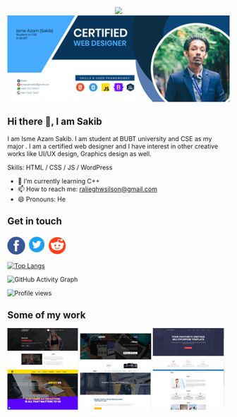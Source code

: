 <p align="center">
  <img src="https://github.com/Isme-Azam-Sakib/isme-azam-sakib/blob/main/animation_300_l5xm2htm.gif">
  <img src="https://github.com/Isme-Azam-Sakib/isme-azam-sakib/blob/main/banner-04.jpg">
</p>


## Hi there 👋, I am Sakib 
I am Isme Azam Sakib. I am student at BUBT university and CSE as my major . I am a certified web designer and I have interest in other creative works like UI/UX design, Graphics design as well.

Skills: HTML / CSS / JS / WordPress

- 🌱 I’m currently learning C++ 
- 📫 How to reach me: ralieghwsilson@gmail.com 
- 😄 Pronouns: He 

## Get in touch
[<img src='https://github.com/Isme-Azam-Sakib/isme-azam-sakib/blob/main/facebook%20logo.png' alt='facebook' height='40'>](https://www.facebook.com/raliegh.wilson.7)
[<img src='https://github.com/Isme-Azam-Sakib/isme-azam-sakib/blob/main/twt.png' alt='twitter' height='45'>](https://twitter.com/sakib220916)
[<img src='https://github.com/Isme-Azam-Sakib/isme-azam-sakib/blob/main/reddit.png' alt='reddit' height='40'>](https://www.reddit.com/user/EmergencyHoneydew9)


[![Top Langs](https://github-readme-stats.vercel.app/api/top-langs/?username=isme-azam-sakib)](https://github.com/anuraghazra/github-readme-stats)

![GitHub Activity Graph](https://activity-graph.herokuapp.com/graph?username=isme-azam-sakib)  

![Profile views](https://gpvc.arturio.dev/isme-azam-sakib)  


## Some of my work

<a href="https://isme-azam-sakib.github.io/gymnasim/"><img src="https://github.com/Isme-Azam-Sakib/isme-azam-sakib/blob/main/gymnassium.jpg" width="32%"/></a>
<a href="https://isme-azam-sakib.github.io/appon/"><img src="https://github.com/Isme-Azam-Sakib/isme-azam-sakib/blob/main/appon.png" width="32%"/></a>
<a href="https://isme-azam-sakib.github.io/activebox/"><img src="https://github.com/Isme-Azam-Sakib/isme-azam-sakib/blob/main/activebox.jpg" width="32%"/></a>
<a href="http://uitbd.net/"><img src="https://github.com/Isme-Azam-Sakib/isme-azam-sakib/blob/main/uitbd.jpg" width="32%"/></a>
<a href="http://texnetbd.com/"><img src="https://github.com/Isme-Azam-Sakib/isme-azam-sakib/blob/main/texnet.jpg" width="32%"/></a>
<a href="https://isme-azam-sakib.github.io/beatles/"><img src="https://github.com/Isme-Azam-Sakib/isme-azam-sakib/blob/main/beatles.jpg" width="32%"/></a>
